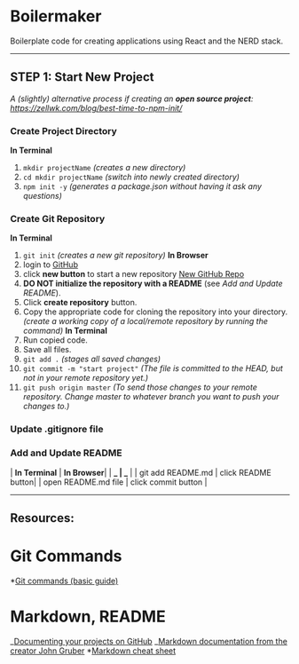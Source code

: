 # Boilermaker

Boilerplate code for creating applications using React and the NERD stack.

---

## STEP 1: Start New Project

_A (slightly) alternative process if creating an **open source project**: https://zellwk.com/blog/best-time-to-npm-init/_

### Create Project Directory

**In Terminal**

1. `mkdir projectName` _(creates a new directory)_
2. `cd mkdir projectName` _(switch into newly created directory)_
3. `npm init -y` _(generates a package.json without having it ask any questions)_

### Create Git Repository

**In Terminal**

1. `git init` _(creates a new git repository)_
   **In Browser**
2. login to [GitHub](https://github.com)
3. click **new button** to start a new repository [New GitHub Repo](https://github.com/new)
4. **DO NOT initialize the repository with a README** (see _Add and Update README_).
5. Click **create repository** button.
6. Copy the appropriate code for cloning the repository into your directory. _(create a working copy of a local/remote repository by running the command)_
   **In Terminal**
7. Run copied code.
8. Save all files.
9. `git add .` _(stages all saved changes)_
10. `git commit -m "start project"` _(The file is committed to the HEAD, but not in your remote repository yet.)_
11. `git push origin master` _(To send those changes to your remote repository. Change master to whatever branch you want to push your changes to.)_

### Update .gitignore file

### Add and Update README

| **In Terminal** | **In Browser**|
| **_ | _** |
| git add README.md | click README button|
| open README.md file | click commit button |

---

## Resources:

# Git Commands

\*[Git commands (basic guide)](http://rogerdudler.github.io/git-guide/)

# Markdown, README

_[Documenting your projects on GitHub](https://guides.github.com/features/wikis/)
_[Markdown documentation from the creator John Gruber](https://daringfireball.net/projects/markdown/syntax) \*[Markdown cheat sheet](https://www.markdownguide.org/cheat-sheet/)
